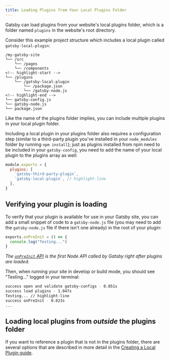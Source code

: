 ```yaml
---
title: Loading Plugins from Your Local Plugins Folder
---
```


Gatsby can load plugins from your website's local plugins folder, which is a folder named `plugins` in the website's root directory.

Consider this example project structure which includes a local plugin called `gatsby-local-plugin`:

```
/my-gatsby-site
└── /src
    └── /pages
    └── /components
<!-- highlight-start -->
└── /plugins
    └── /gatsby-local-plugin
        └── /package.json
        └── /gatsby-node.js
<!-- highlight-end -->
└── gatsby-config.js
└── gatsby-node.js
└── package.json
```

Like the name of the plugins folder implies, you can include multiple plugins in your local plugin folder.

Including a local plugin in your plugins folder also requires a configuration step (similar to a third-party plugin you've installed in your `node_modules` folder by running `npm install`); just as plugins installed from npm need to be included in your `gatsby-config`, you need to add the name of your local plugin to the plugins array as well:

```javascript:title=gatsby-config.js
module.exports = {
  plugins: [
    `gatsby-third-party-plugin`,
    `gatsby-local-plugin`, // highlight-line
  ],
}
```

## Verifying your plugin is loading

To verify that your plugin is available for use in your Gatsby site, you can add a small snippet of code to a `gatsby-node.js` file (you may need to add the `gatsby-node.js` file if there isn't one already) in the root of your plugin:

```javascript:title=plugins/gatsby-local-plugin/gatsby-node.js
exports.onPreInit = () => {
  console.log("Testing...")
}
```

_The [`onPreInit` API](/docs/node-apis/#onPreInit) is the first Node API called by Gatsby right after plugins are loaded._

Then, when running your site in develop or build mode, you should see "Testing..." logged in your terminal:

```sh
success open and validate gatsby-configs - 0.051s
success load plugins - 1.047s
Testing... // highlight-line
success onPreInit - 0.023s
...
```

## Loading local plugins from _outside_ the plugins folder

If you want to reference a plugin that is not in the plugins folder, there are several options that are described in more detail in the [Creating a Local Plugin guide](/docs/creating-a-local-plugin/).
